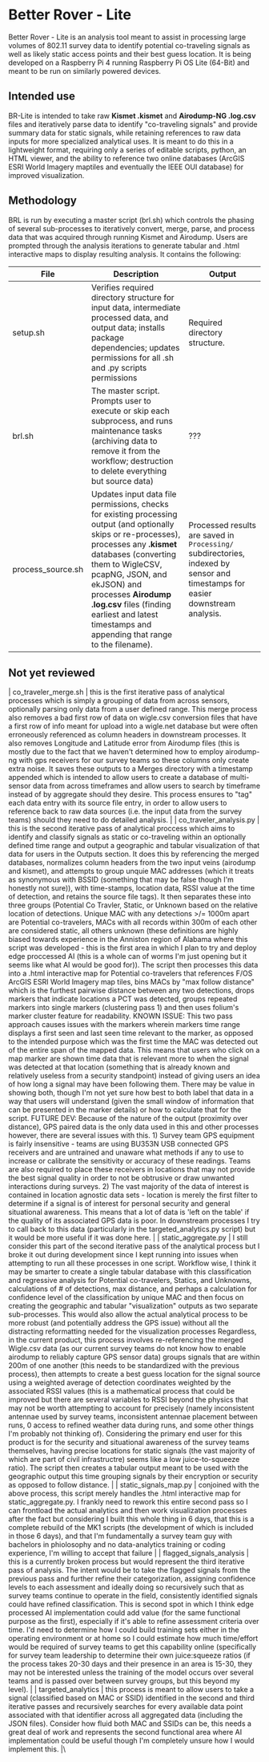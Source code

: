 # Better Rover - Lite

Better Rover - Lite is an analysis tool meant to assist in processing large volumes of 802.11 survey data to identify potential co-traveling signals as well as likely static access points and their best guess location. It is being developed on a Raspberry Pi 4 running Raspberry Pi OS Lite (64-Bit) and meant to be run on similarly powered devices.

## Intended use

BR-Lite is intended to take raw **Kismet .kismet** and **Airodump-NG .log.csv** files and iteratively parse data to identify "co-traveling signals" and provide summary data for static signals, while retaining references to raw data inputs for more specialized analytical uses. It is meant to do this in a lightweight format, requiring only a series of editable scripts, python, an HTML viewer, and the ability to reference two online databases (ArcGIS ESRI World Imagery maptiles and eventually the IEEE OUI database) for improved visualization.

## Methodology

BRL is run by executing a master script (brl.sh) which controls the phasing of several sub-processes to iteratively convert, merge, parse, and process data that was acquired through running Kismet and Airodump. Users are prompted through the analysis iterations to generate tabular and .html interactive maps to display resulting analysis. It contains the following:

| File | Description | Output |
| ---- | ----------- | ------ |
| setup.sh | Verifies required directory structure for input data, intermediate processed data, and output data; installs package dependencies; updates permissions for all .sh and .py scripts permissions | Required directory structure. |
| brl.sh | The master script. Prompts user to execute or skip each subprocess, and runs maintenance tasks (archiving data to remove it from the workflow; destruction to delete everything but source data) | ??? |
| process_source.sh | Updates input data file permissions, checks for existing processing output (and optionally skips or re-processes), processes any **.kismet** databases (converting them to WigleCSV, pcapNG, JSON, and ekJSON) and processes **Airodump .log.csv** files (finding earliest and latest timestamps and appending that range to the filename). | Processed results are saved in `Processing/` subdirectories, indexed by sensor and timestamps for easier downstream analysis. |

## Not yet reviewed

| co_traveler_merge.sh | this is the first iterative pass of analytical processes which is simply a grouping of data from across sensors, optionally parsing only data from a user defined range. This merge process also removes a bad first row of data on wigle.csv conversion files that have a first row of info meant for upload into a wigle.net database but were often erroneously referenced as column headers in downstream processes. It also removes Longitude and Latitude error from Airodump files (this is mostly due to the fact that we haven't determined how to employ airodump-ng with gps receivers for our survey teams so these columns only create extra noise. It saves these outputs to a Merges directory with a timestamp appended which is intended to allow users to create a database of multi-sensor data from across timeframes and allow users to search by timeframe instead of by aggregate should they desire. This process ensures to "tag" each data entry with its source file entry, in order to allow users to reference back to raw data sources (i.e. the input data from the survey teams) should they need to do detailed analysis. |
| co_traveler_analysis.py | this is the second iterative pass of analytical proccess which aims to identify and classify signals as static or co-traveling within an optionally defined time range and output a geographic and tabular visualization of that data for users in the Outputs section. It does this by referencing the merged databases, normalizes column headers from the two input veins (airodump and kismet), and attempts to group unquie MAC addresses (which it treats as synonymous with BSSID (something that may be false though I'm honestly not sure)), with time-stamps, location data, RSSI value at the time of detection, and retains the source file tags). It then separates these into three groups (Potential Co Travler, Static, or Unknown based on the relative location of detections. Unique MAC with any detections >/= 1000m apart are Potential co-travelers, MACs with all records within 300m of each other are considered static, all others unknown (these definitions are highly biased towards experience in the Anniston region of Alabama where this script was developed - this is the first area in which I plan to try and deploy edge proccessed AI (this is a whole can of worms I'm just opening but it seems like what AI would be good for)). The script then processes this data into a .html interactive map for Potential co-travelers that references F/OS ArcGIS ESRI World Imagery map tiles, bins MACs by "max follow distance" which is the furthest pairwise distance between any two detections, drops markers that indicate locations a PCT was detected, groups repeated markers into single markers (clustering pass 1) and then uses folium's marker cluster feature for readability. KNOWN ISSUE: This two pass approach causes issues with the markers wherein markers time range displays a first seen and last seen time relevant to the marker, as opposed to the intended purpose which was the first time the MAC was detected out of the entire span of the mapped data. This means that users who click on a map marker are shown time data that is relevant more to when the signal was detected at that location (something that is already known and relatively useless from a security standpoint) instead of giving users an idea of how long a signal may have been following them. There may be value in showing both, though I'm not yet sure how best to both label that data in a way that users will understand (given the small window of information that can be presented in the marker details) or how to calculate that for the script. FUTURE DEV: Because of the nature of the output (proximity over distance), GPS paired data is the only data used in this and other processes however, there are several issues with this. 1) Survey team GPS equipment is fairly insensitive - teams are using BU353N USB connected GPS receivers and are untrained and unaware what methods if any to use to increase or calibrate the sensitivity or accuracy of these readings. Teams are also required to place these receivers in locations that may not provide the best signal quality in order to not be obtrusive or draw unwanted interactions during surveys. 2) The vast majority of the data of interest is contained in location agnostic data sets - location is merely the first filter to determine if a signal is of interest for personal security and general situational awareness. This means that a lot of data is 'left on the table' if the quality of its associated GPS data is poor. In downstream processes I try to call back to this data (particularly in the targeted_analytics.py script) but it would be more useful if it was done here. |
| static_aggregate.py | I still consider this part of the second iterative pass of the analytical process but I broke it out during development since I kept running into issues when attempting to run all these processes in one script. Workflow wise, I think it may be smarter to create a single tabular database with this classification and regressive analysis for Potential co-travelers, Statics, and Unknowns, calculations of # of detections, max distance, and perhaps a calculation for confidence level of the classification by unique MAC and then focus on creating the geographic and tabular "visualization" outputs as two separate sub-processes. This would also allow the actual analytical process to be more robust (and potentially address the GPS issue) without all the distracting reformatting needed for the visualization processes Regardless, in the current product, this process involves re-referencing the merged Wigle.csv data (as our current survey teams do not know how to enable airodump to reliably capture GPS sensor data) groups signals that are within 200m of one another (this needs to be standardized with the previous process), then attempts to create a best guess location for the signal source using a weighted average of detection coordinates weighted by the associated RSSI values (this is a mathematical process that could be improved but there are several variables to RSSI beyond the physics that may not be worth attempting to account for precisely (namely inconsistent antennae used by survey teams, inconsistent antennae placement between runs, 0 access to refined weather data during runs, and some other things I'm probably not thinking of). Considering the primary end user for this product is for the security and situational awareness of the survey teams themselves, having precise locations for static signals (the vast majority of which are part of civil infrastructre) seems like a low juice-to-squeeze ratio). The script then creates a tabular output meant to be used with the geographic output this time grouping signals by their encryption or security as opposed to follow distance. |
| static_signals_map.py | conjoined with the above process, this script merely handles the .html interactive map for static_aggregate.py. I frankly need to rework this entire second pass so I can frontload the actual analytics and then work visualization processes after the fact but considering I built this whole thing in 6 days, that this is a complete rebuild of the MK1 scripts (the development of which is included in those 6 days), and that I'm fundamentally a survey team guy with bachelors in phiolosophy and no data-analytics training or coding experience, I'm willing to accept that failure |
| flagged_signals_analysis | this is a currently broken process but would represent the third iterative pass of analysis. The intent would be to take the flagged signals from the previous pass and further refine their categorization, assigning confidence levels to each assessment and ideally doing so recursively such that as survey teams continue to operate in the field, consistently identified signals could have refined classification. This is second spot in which I think edge processed AI implementation could add value (for the same functional purpose as the first), especially if it's able to refine assessment criteria over time. I'd need to determine how I could build training sets either in the operating environment or at home so I could estimate how much time/effort would be required of survey teams to get this capability online (specifically for survey team leadership to determine their own juice:squeeze ratios (if the process takes 20-30 days and their presence in an area is 15-30, they may not be interested unless the training of the model occurs over several teams and is passed over between survey groups, but this beyond my level). |
| targeted_analytics | this process is meant to allow users to take a signal (classified based on MAC or SSID) identified in the second and third iterative passes and recursively searches for every available data point associated with that identifier across all aggregated data (including the JSON files). Consider how fluid both MAC and SSIDs can be, this needs a great deal of work and represents the second functional area where AI implementation could be useful though I'm completely unsure how I would implement this.  |\